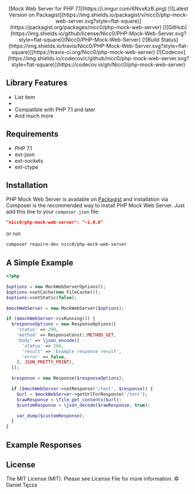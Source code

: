 <center>
[Mock Web Server for PHP 7.1](https://i.imgur.com/6NvxKzB.png)
[![Latest Version on Packagist](https://img.shields.io/packagist/v/nicc0/php-mock-web-server.svg?style=flat-square)](https://packagist.org/packages/nicc0/php-mock-web-server) [![GitHub](https://img.shields.io/github/license/Nicc0/PHP-Mock-Web-Server.svg?style=flat-square)](Nicc0/PHP-Mock-Web-Server) [![Build Status](https://img.shields.io/travis/Nicc0/PHP-Mock-Web-Server.svg?style=flat-square)](https://travis-ci.org/Nicc0/php-mock-web-server) [![Codecov](https://img.shields.io/codecov/c/github/nicc0/php-mock-web-server.svg?style=flat-square)](https://codecov.io/gh/Nicc0/php-mock-web-server) 
</center>

## Library Features

 - List item
 -  
 - Compatible with PHP 7.1 and later
 - And much more

## Requirements

 - PHP 7.1
 - ext-json
 - ext-sockets
 - ext-ctype

## Installation

PHP Mock Web Server is available on [Packagist](https://packagist.org/packages/nicc0/php-mock-web-server) and installation via Composer is the recommended way to install PHP Mock Web Server. Just add this line to your `composer.json` file:
```json
"nicc0/php-mock-web-server": "~1.0.0"
```
or run
```sh
composer require-dev nicc0/php-mock-web-server
```
## A Simple Example
```php
<?php

$options = new MockWebServerOptions();
$options->setCache(new FileCache());
$options->setStatic(false);

$mockWebServer = new MockWebServer($options);

if ($mockWebServer->isRunning()) {
  $responseOptions = new ResponseOptions([
    'status' => 200,
    'method' => ResponseConst::METHOD_GET,
    'body' => \json_encode([
      'status' => 200,
      'result' => 'Example response result',
      'error' => false,
    ], JSON_PRETTY_PRINT),
  ]);

  $response = new Response($responseOptions);

  if ($mockWebServer->setResponse('/test', $response)) {
    $url = $mockWebServer->getUrlForResponse('/test');
    $rawResponse = \file_get_contents($url);
    $customResponse = \json_decode($rawResponse, true);

    var_dump($customResponse);
  }
}

```
## Example Responses

## License

The MIT License (MIT). Please see License File for more information. © Daniel Tęcza
